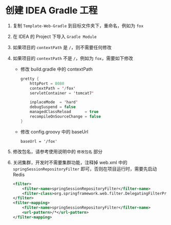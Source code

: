 # 创建 IDEA Gradle 工程
1.  复制 `Template-Web-Gradle` 到目标文件夹下，重命名，例如为 `fox`

2. 在 IDEA 的 Project 下导入 `Gradle Module`

3. 如果项目的 `contextPath` 是 `/`，则不需要任何修改

4. 如果项目的 `contextPath` 不是 `/`，例如为 `fox`，需要如下修改
    * 修改 build.gradle 中的 contextPath

      ```java
      gretty {
          httpPort = 8080
          contextPath = '/fox'
          servletContainer = 'tomcat7'

          inplaceMode  = 'hard'
          debugSuspend = false
          managedClassReload      = true
          recompileOnSourceChange = false
      }
      ```
    * 修改 config.groovy 中的 baseUrl

        ```
        baseUrl = '/fox'
        ```

5. 修改包名，请参考使用说明中的 `修改包名` 部分

6. 关闭集群，开发时不需要集群功能，注释掉 web.xml 中的 `springSessionRepositoryFilter` 即可，否则在项目运行时，需要先启动 Redis

    ```xml
    <filter>
        <filter-name>springSessionRepositoryFilter</filter-name>
        <filter-class>org.springframework.web.filter.DelegatingFilterProxy</filter-class>
    </filter>
    <filter-mapping>
        <filter-name>springSessionRepositoryFilter</filter-name>
        <url-pattern>/*</url-pattern>
    </filter-mapping>
    ```

    ​